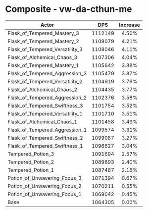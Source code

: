 # Composite - vw-da-cthun-me
| Actor | DPS | Increase |
|---|:---:|:---:|
|Flask_of_Tempered_Mastery_3|1112149|4.50%|
|Flask_of_Tempered_Mastery_2|1109079|4.21%|
|Flask_of_Tempered_Versatility_3|1108046|4.11%|
|Flask_of_Alchemical_Chaos_3|1107306|4.04%|
|Flask_of_Tempered_Mastery_1|1105642|3.88%|
|Flask_of_Tempered_Aggression_3|1105479|3.87%|
|Flask_of_Tempered_Versatility_2|1104619|3.79%|
|Flask_of_Alchemical_Chaos_2|1104435|3.77%|
|Flask_of_Tempered_Aggression_2|1102376|3.58%|
|Flask_of_Tempered_Swiftness_3|1101754|3.52%|
|Flask_of_Tempered_Versatility_1|1101710|3.51%|
|Flask_of_Alchemical_Chaos_1|1101458|3.49%|
|Flask_of_Tempered_Aggression_1|1099574|3.31%|
|Flask_of_Tempered_Swiftness_2|1099087|3.27%|
|Flask_of_Tempered_Swiftness_1|1096627|3.04%|
|Tempered_Potion_3|1091694|2.57%|
|Tempered_Potion_2|1089893|2.40%|
|Tempered_Potion_1|1087487|2.18%|
|Potion_of_Unwavering_Focus_3|1071394|0.67%|
|Potion_of_Unwavering_Focus_2|1070211|0.55%|
|Potion_of_Unwavering_Focus_1|1069042|0.45%|
|Base|1064305|0.00%|
